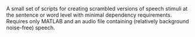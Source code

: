 A small set of scripts for creating scrambled versions of speech stimuli at the sentence or word level with minimal dependency requirements. Requires only MATLAB and an audio file containing (relatively background noise-free) speech.
